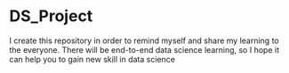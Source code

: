 # DS_Project
I create this repository in order to remind myself and share my learning to the everyone. There will be end-to-end data science learning, so I hope it can help you to gain new skill in data science
